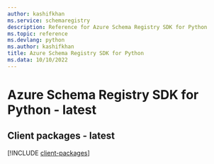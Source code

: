 ```yaml
---
author: kashifkhan
ms.service: schemaregistry
description: Reference for Azure Schema Registry SDK for Python
ms.topic: reference
ms.devlang: python
ms.author: kashifkhan
title: Azure Schema Registry SDK for Python
ms.data: 10/10/2022
---
```

# Azure Schema Registry SDK for Python - latest

## Client packages - latest
[!INCLUDE [client-packages](schema-registry-client-index.md)]